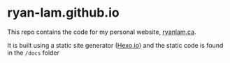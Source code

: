 # ryan-lam.github.io

This repo contains the code for my personal website, [ryanlam.ca](https://ryanlam.ca/). 

It is built using a static site generator ([Hexo.io](https://hexo.io/)) and the static code is found in the `/docs` folder

